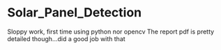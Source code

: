 # Solar_Panel_Detection
Sloppy work, first time using python nor opencv
The report pdf is pretty detailed though...did a good job with that
